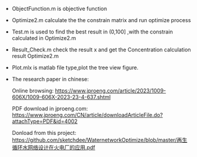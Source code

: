 -   ObjectFunction.m is objective function

-   Optimize2.m calculate the the constrain matrix and run optimize process

-   Test.m is used to find the best result in (0,100] ,with the constrain calculated
    in Optimize2.m

-   Result_Check.m check the result x and get the Concentration calculation
    result Optimize2.m

-   Plot.mlx is matlab file type,plot the tree view figure.

-   The research paper in chinese:

    Online browsing: https://www.jproeng.com/article/2023/1009-606X/1009-606X-2023-23-4-637.shtml

    PDF download in jproeng.com: https://www.jproeng.com/CN/article/downloadArticleFile.do?attachType=PDF&id=4002

    Donload from this project: https://github.com/sketchdee/WaternetworkOptimize/blob/master/再生循环水网络设计在火电厂的应用.pdf
